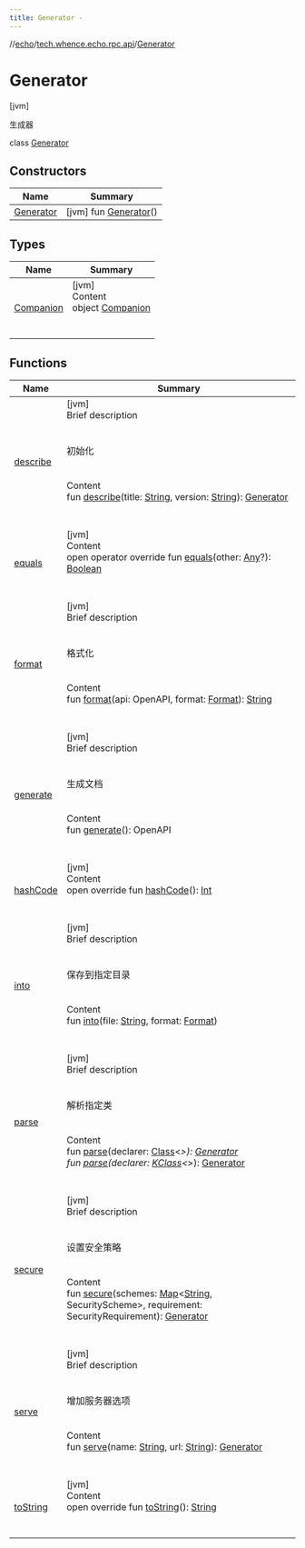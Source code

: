 ```yaml
---
title: Generator -
---
```

//[echo](../../index.md)/[tech.whence.echo.rpc.api](../index.md)/[Generator](index.md)



# Generator  
 [jvm] 

生成器

class [Generator](index.md)   


## Constructors  
  
|  Name|  Summary| 
|---|---|
| [Generator](-generator.md)|  [jvm] fun [Generator](-generator.md)()   <br>


## Types  
  
|  Name|  Summary| 
|---|---|
| [Companion](-companion/index.md)| [jvm]  <br>Content  <br>object [Companion](-companion/index.md)  <br><br><br>


## Functions  
  
|  Name|  Summary| 
|---|---|
| [describe](describe.md)| [jvm]  <br>Brief description  <br><br><br>初始化<br><br>  <br>Content  <br>fun [describe](describe.md)(title: [String](https://kotlinlang.org/api/latest/jvm/stdlib/kotlin/-string/index.html), version: [String](https://kotlinlang.org/api/latest/jvm/stdlib/kotlin/-string/index.html)): [Generator](index.md)  <br><br><br>
| [equals](../../tech.whence.echo.webclient.response.exception/-response-unrecognized-exception/index.md#kotlin/Any/equals/#kotlin.Any?/PointingToDeclaration/)| [jvm]  <br>Content  <br>open operator override fun [equals](../../tech.whence.echo.webclient.response.exception/-response-unrecognized-exception/index.md#kotlin/Any/equals/#kotlin.Any?/PointingToDeclaration/)(other: [Any](https://kotlinlang.org/api/latest/jvm/stdlib/kotlin/-any/index.html)?): [Boolean](https://kotlinlang.org/api/latest/jvm/stdlib/kotlin/-boolean/index.html)  <br><br><br>
| [format](format.md)| [jvm]  <br>Brief description  <br><br><br>格式化<br><br>  <br>Content  <br>fun [format](format.md)(api: OpenAPI, format: [Format](../-format/index.md)): [String](https://kotlinlang.org/api/latest/jvm/stdlib/kotlin/-string/index.html)  <br><br><br>
| [generate](generate.md)| [jvm]  <br>Brief description  <br><br><br>生成文档<br><br>  <br>Content  <br>fun [generate](generate.md)(): OpenAPI  <br><br><br>
| [hashCode](../../tech.whence.echo.webclient.response.exception/-response-unrecognized-exception/index.md#kotlin/Any/hashCode/#/PointingToDeclaration/)| [jvm]  <br>Content  <br>open override fun [hashCode](../../tech.whence.echo.webclient.response.exception/-response-unrecognized-exception/index.md#kotlin/Any/hashCode/#/PointingToDeclaration/)(): [Int](https://kotlinlang.org/api/latest/jvm/stdlib/kotlin/-int/index.html)  <br><br><br>
| [into](into.md)| [jvm]  <br>Brief description  <br><br><br>保存到指定目录<br><br>  <br>Content  <br>fun [into](into.md)(file: [String](https://kotlinlang.org/api/latest/jvm/stdlib/kotlin/-string/index.html), format: [Format](../-format/index.md))  <br><br><br>
| [parse](parse.md)| [jvm]  <br>Brief description  <br><br><br>解析指定类<br><br>  <br>Content  <br>fun [parse](parse.md)(declarer: [Class](https://docs.oracle.com/javase/8/docs/api/java/lang/Class.html)<*>): [Generator](index.md)  <br>fun [parse](parse.md)(declarer: [KClass](https://kotlinlang.org/api/latest/jvm/stdlib/kotlin.reflect/-k-class/index.html)<*>): [Generator](index.md)  <br><br><br>
| [secure](secure.md)| [jvm]  <br>Brief description  <br><br><br>设置安全策略<br><br>  <br>Content  <br>fun [secure](secure.md)(schemes: [Map](https://kotlinlang.org/api/latest/jvm/stdlib/kotlin.collections/-map/index.html)<[String](https://kotlinlang.org/api/latest/jvm/stdlib/kotlin/-string/index.html), SecurityScheme>, requirement: SecurityRequirement): [Generator](index.md)  <br><br><br>
| [serve](serve.md)| [jvm]  <br>Brief description  <br><br><br>增加服务器选项<br><br>  <br>Content  <br>fun [serve](serve.md)(name: [String](https://kotlinlang.org/api/latest/jvm/stdlib/kotlin/-string/index.html), url: [String](https://kotlinlang.org/api/latest/jvm/stdlib/kotlin/-string/index.html)): [Generator](index.md)  <br><br><br>
| [toString](../../tech.whence.echo.webclient.response.exception/-response-unrecognized-exception/index.md#kotlin/Any/toString/#/PointingToDeclaration/)| [jvm]  <br>Content  <br>open override fun [toString](../../tech.whence.echo.webclient.response.exception/-response-unrecognized-exception/index.md#kotlin/Any/toString/#/PointingToDeclaration/)(): [String](https://kotlinlang.org/api/latest/jvm/stdlib/kotlin/-string/index.html)  <br><br><br>

